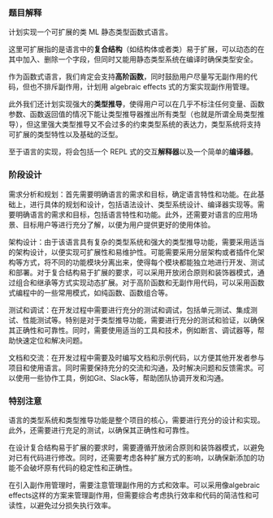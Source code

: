 ### 题目解释

计划实现一个可扩展的类 ML 静态类型函数式语言。

这里可扩展指的是语言中的**复合结构**（如结构体或者类）易于扩展，可以动态的在其中加入、删除一个字段，但同时又能用静态类型系统在编译时确保类型安全。

作为函数式语言，我们肯定会支持**高阶函数**，同时鼓励用户尽量写无副作用的代码，但也不排斥副作用，计划用 algebraic effects 式的方案实现副作用管理。

此外我们还计划实现强大的**类型推导**，使得用户可以在几乎不标注任何变量、函数参数、函数返回值的情况下能让类型推导器推出所有类型（也就是所谓全局类型推导），但这里强大类型推导又不会过多的约束类型系统的表达力，类型系统将支持可扩展的类型特性以及基础的泛型。

至于语言的实现，将会包括一个 REPL 式的交互**解释器**以及一个简单的**编译器**。

### 阶段设计

需求分析和规划：首先需要明确语言的需求和目标，确定语言特性和功能。在此基础上，进行具体的规划和设计，包括语法设计、类型系统设计、编译器实现等。需要明确语言的需求和目标，包括语言特性和功能。此外，还需要对语言的应用场景、目标用户等进行充分了解，以便为用户提供更好的使用体验。

架构设计：由于该语言具有复杂的类型系统和强大的类型推导功能，需要采用适当的架构设计，以便实现可扩展性和易维护性。可能需要采用分层架构或者插件化架构等方式，将不同的功能模块分离出来，使得每个模块都能独立地进行开发、测试和部署。对于复合结构易于扩展的要求，可以采用开放闭合原则和装饰器模式，通过组合和继承等方式实现动态扩展。对于高阶函数和无副作用代码，可以采用函数式编程中的一些常用模式，如纯函数、函数组合等。

测试和调试：在开发过程中需要进行充分的测试和调试，包括单元测试、集成测试、性能测试等。特别是对于类型推导功能，需要进行充分的测试和验证，以确保其正确性和可靠性。同时，需要使用适当的工具和技术，例如断言、调试器等，帮助快速定位和解决问题。

文档和交流：在开发过程中需要及时编写文档和示例代码，以方便其他开发者参与项目和使用语言。同时需要保持充分的交流和沟通，及时解决问题和反馈需求。可以使用一些协作工具，例如Git、Slack等，帮助团队协调开发和沟通。

### 特别注意

语言的类型系统和类型推导功能是整个项目的核心，需要进行充分的设计和实现。此外，还需要进行充足的测试，以确保其正确性和可靠性。

在设计复合结构易于扩展的要求时，需要遵循开放闭合原则和装饰器模式，以避免对已有代码进行修改。同时，还需要考虑各种扩展方式的影响，以确保新添加的功能不会破坏原有代码的稳定性和正确性。

在引入副作用管理时，需要注意管理副作用的方式和效率。可以采用像algebraic effects这样的方案来管理副作用，但需要综合考虑执行效率和代码的简洁性和可读性，以避免过分损失执行效率。